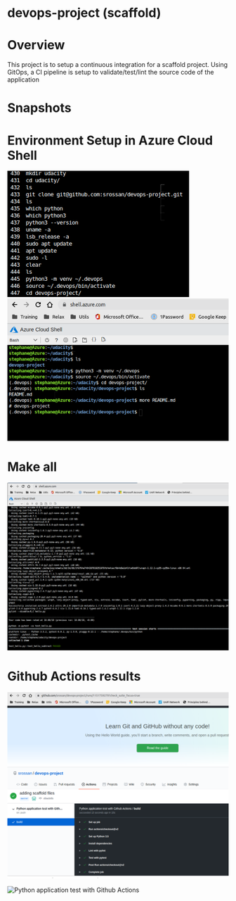 # devops-project (scaffold)

# Overview
This project is to setup a continuous integration for a scaffold project.
Using GitOps, a CI pipeline is setup to validate/test/lint the source code of the application

# Snapshots

# Environment Setup in Azure Cloud Shell
![history](https://github.com/srossan/devops-project/blob/master/images/devops-proj-setup.png)
![virtualenv](https://github.com/srossan/devops-project/blob/master/images/azure-cloud-shell-devops-proj-setup.png)

# Make all
![make all](https://github.com/srossan/devops-project/blob/master/images/devops-proj_make-all.png)

# Github Actions results
![Github actions passed](https://github.com/srossan/devops-project/blob/master/images/devops-proj-github-actions-passed.png)

![Python application test with Github Actions](https://github.com/srossan/devops-project/workflows/Python%20application%20test%20with%20Github%20Actions/badge.svg)

